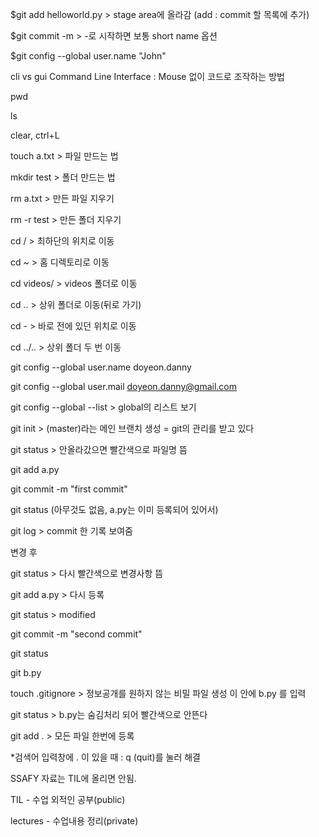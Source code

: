 $git add helloworld.py  >  stage area에 올라감 (add : commit  할 목록에 추가)

$git commit -m  > -로 시작하면 보통 short name 옵션 

$git config --global user.name "John"

cli vs gui
Command Line Interface : Mouse 없이 코드로 조작하는 방법

pwd

ls

clear, ctrl+L

touch a.txt > 파일 만드는 법

mkdir test > 폴더 만드는 법

rm a.txt > 만든 파일 지우기

rm -r test > 만든 폴더 지우기

cd /   > 최하단의 위치로 이동

cd ~  > 홈 디렉토리로 이동

cd videos/   > videos 폴더로 이동

cd ..   > 상위 폴더로 이동(뒤로 가기)

cd -   > 바로 전에 있던 위치로 이동

cd ../..   > 상위 폴더 두 번 이동

git config --global user.name doyeon.danny

git config --global user.mail doyeon.danny@gmail.com

git config --global --list  > global의 리스트 보기

git init   > (master)라는 메인 브랜치 생성 = git의 관리를 받고 있다

git status  >  안올라갔으면 빨간색으로 파일명 뜸

git add a.py

git commit -m "first commit"

git status (아무것도 없음, a.py는 이미 등록되어 있어서)

git log   > commit 한 기록 보여줌

 변경 후

git status  > 다시 빨간색으로 변경사항 뜸

git add a.py  > 다시 등록

git status  > modified

git commit -m "second commit"

git status

git b.py

touch .gitignore  > 정보공개를 원하지 않는 비밀 파일 생성
	이 안에 b.py 를 입력

git status   > b.py는 숨김처리 되어 빨간색으로 안뜬다

git add .  > 모든 파일 한번에 등록

*검색어 입력창에 . 이 있을 때 : q (quit)를 눌러 해결

SSAFY 자료는 TIL에 올리면 안됨.

TIL - 수업 외적인 공부(public)

lectures - 수업내용 정리(private) 